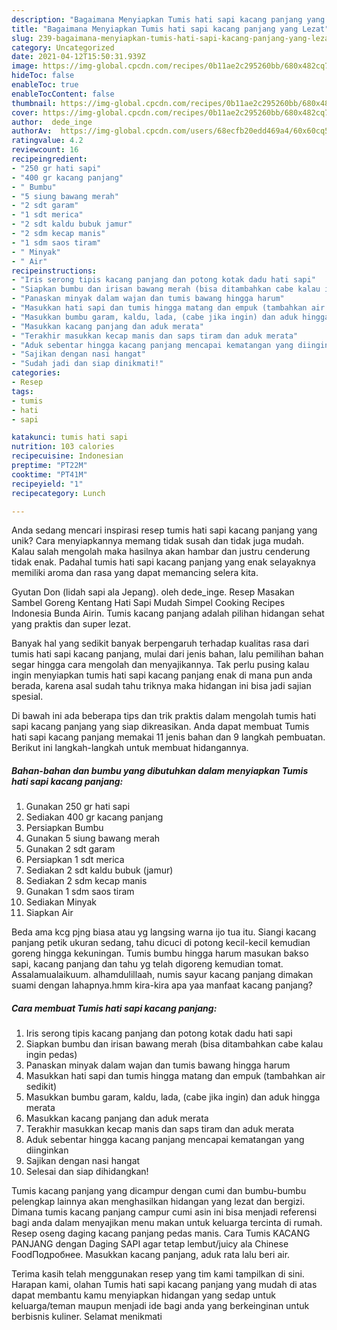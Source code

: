 ```yaml
---
description: "Bagaimana Menyiapkan Tumis hati sapi kacang panjang yang Lezat"
title: "Bagaimana Menyiapkan Tumis hati sapi kacang panjang yang Lezat"
slug: 239-bagaimana-menyiapkan-tumis-hati-sapi-kacang-panjang-yang-lezat
category: Uncategorized
date: 2021-04-12T15:50:31.939Z
image: https://img-global.cpcdn.com/recipes/0b11ae2c295260bb/680x482cq70/tumis-hati-sapi-kacang-panjang-foto-resep-utama.jpg
hideToc: false
enableToc: true
enableTocContent: false
thumbnail: https://img-global.cpcdn.com/recipes/0b11ae2c295260bb/680x482cq70/tumis-hati-sapi-kacang-panjang-foto-resep-utama.jpg
cover: https://img-global.cpcdn.com/recipes/0b11ae2c295260bb/680x482cq70/tumis-hati-sapi-kacang-panjang-foto-resep-utama.jpg
author:  dede_inge
authorAv:  https://img-global.cpcdn.com/users/68ecfb20edd469a4/60x60cq50/avatar.jpg
ratingvalue: 4.2
reviewcount: 16
recipeingredient:
- "250 gr hati sapi"
- "400 gr kacang panjang"
- " Bumbu"
- "5 siung bawang merah"
- "2 sdt garam"
- "1 sdt merica"
- "2 sdt kaldu bubuk jamur"
- "2 sdm kecap manis"
- "1 sdm saos tiram"
- " Minyak"
- " Air"
recipeinstructions:
- "Iris serong tipis kacang panjang dan potong kotak dadu hati sapi"
- "Siapkan bumbu dan irisan bawang merah (bisa ditambahkan cabe kalau ingin pedas)"
- "Panaskan minyak dalam wajan dan tumis bawang hingga harum"
- "Masukkan hati sapi dan tumis hingga matang dan empuk (tambahkan air sedikit)"
- "Masukkan bumbu garam, kaldu, lada, (cabe jika ingin) dan aduk hingga merata"
- "Masukkan kacang panjang dan aduk merata"
- "Terakhir masukkan kecap manis dan saps tiram dan aduk merata"
- "Aduk sebentar hingga kacang panjang mencapai kematangan yang diinginkan"
- "Sajikan dengan nasi hangat"
- "Sudah jadi dan siap dinikmati!"
categories:
- Resep
tags:
- tumis
- hati
- sapi

katakunci: tumis hati sapi 
nutrition: 103 calories
recipecuisine: Indonesian
preptime: "PT22M"
cooktime: "PT41M"
recipeyield: "1"
recipecategory: Lunch

---
```



Anda sedang mencari inspirasi resep tumis hati sapi kacang panjang yang unik? Cara menyiapkannya memang tidak susah dan tidak juga mudah. Kalau salah mengolah maka hasilnya akan hambar dan justru cenderung tidak enak. Padahal tumis hati sapi kacang panjang yang enak selayaknya memiliki aroma dan rasa yang dapat memancing selera kita.


Gyutan Don (lidah sapi ala Jepang). oleh dede_inge. Resep Masakan Sambel Goreng Kentang Hati Sapi Mudah Simpel Cooking Recipes Indonesia Bunda Airin. Tumis kacang panjang adalah pilihan hidangan sehat yang praktis dan super lezat.

Banyak hal yang sedikit banyak berpengaruh terhadap kualitas rasa dari tumis hati sapi kacang panjang, mulai dari jenis bahan, lalu pemilihan bahan segar hingga cara mengolah dan menyajikannya. Tak perlu pusing kalau ingin menyiapkan tumis hati sapi kacang panjang enak di mana pun anda berada, karena asal sudah tahu triknya maka hidangan ini bisa jadi sajian spesial.


Di bawah ini ada beberapa tips dan trik praktis dalam mengolah tumis hati sapi kacang panjang yang siap dikreasikan. Anda dapat membuat Tumis hati sapi kacang panjang memakai 11 jenis bahan dan 9 langkah pembuatan. Berikut ini langkah-langkah untuk membuat hidangannya.

<!--inarticleads1-->

##### Bahan-bahan dan bumbu yang dibutuhkan dalam menyiapkan Tumis hati sapi kacang panjang:

1. Gunakan 250 gr hati sapi
1. Sediakan 400 gr kacang panjang
1. Persiapkan  Bumbu
1. Gunakan 5 siung bawang merah
1. Gunakan 2 sdt garam
1. Persiapkan 1 sdt merica
1. Sediakan 2 sdt kaldu bubuk (jamur)
1. Sediakan 2 sdm kecap manis
1. Gunakan 1 sdm saos tiram
1. Sediakan  Minyak
1. Siapkan  Air


Beda ama kcg pjng biasa atau yg langsing warna ijo tua itu. Siangi kacang panjang petik ukuran sedang, tahu dicuci di potong kecil-kecil kemudian goreng hingga kekuningan. Tumis bumbu hingga harum masukan bakso sapi, kacang panjang dan tahu yg telah digoreng kemudian tomat. Assalamualaikuum. alhamdulillaah, numis sayur kacang panjang dimakan suami dengan lahapnya.hmm kira-kira apa yaa manfaat kacang panjang? 

<!--inarticleads2-->

##### Cara membuat Tumis hati sapi kacang panjang:

1. Iris serong tipis kacang panjang dan potong kotak dadu hati sapi
1. Siapkan bumbu dan irisan bawang merah (bisa ditambahkan cabe kalau ingin pedas)
1. Panaskan minyak dalam wajan dan tumis bawang hingga harum
1. Masukkan hati sapi dan tumis hingga matang dan empuk (tambahkan air sedikit)
1. Masukkan bumbu garam, kaldu, lada, (cabe jika ingin) dan aduk hingga merata
1. Masukkan kacang panjang dan aduk merata
1. Terakhir masukkan kecap manis dan saps tiram dan aduk merata
1. Aduk sebentar hingga kacang panjang mencapai kematangan yang diinginkan
1. Sajikan dengan nasi hangat
1. Selesai dan siap dihidangkan!

Tumis kacang panjang yang dicampur dengan cumi dan bumbu-bumbu pelengkap lainnya akan menghasilkan hidangan yang lezat dan bergizi. Dimana tumis kacang panjang campur cumi asin ini bisa menjadi referensi bagi anda dalam menyajikan menu makan untuk keluarga tercinta di rumah. Resep oseng daging kacang panjang pedas manis. Cara Tumis KACANG PANJANG dengan Daging SAPI agar tetap lembut/juicy ala Chinese FoodПодробнее. Masukkan kacang panjang, aduk rata lalu beri air. 

Terima kasih telah menggunakan resep yang tim kami tampilkan di sini. Harapan kami, olahan Tumis hati sapi kacang panjang yang mudah di atas dapat membantu kamu menyiapkan hidangan yang sedap untuk keluarga/teman maupun menjadi ide bagi anda yang berkeinginan untuk berbisnis kuliner. Selamat menikmati
